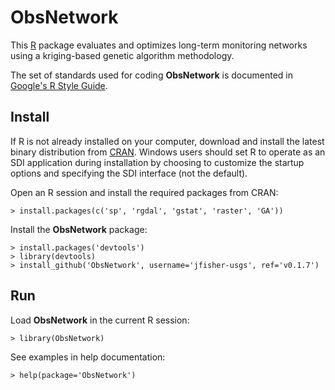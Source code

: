 ObsNetwork
==========

This [R](http://www.r-project.org/ "R") package
evaluates and optimizes long-term monitoring networks using a kriging-based
genetic algorithm methodology.

The set of standards used for coding **ObsNetwork** is documented in
[Google's R Style Guide](http://google-styleguide.googlecode.com/svn/trunk/google-r-style.html "Google's R Style Guide").

Install
-------

If R is not already installed on your
computer, download and install the latest binary distribution from
[CRAN](http://cran.r-project.org/ "The Comprehensive R Archive Network").
Windows users should set R to operate as an SDI application during installation
by choosing to customize the startup options and specifying the SDI interface
(not the default).

Open an R session and install the required packages from CRAN:

    > install.packages(c('sp', 'rgdal', 'gstat', 'raster', 'GA'))

Install the **ObsNetwork** package:

    > install.packages('devtools')
    > library(devtools)
    > install_github('ObsNetwork', username='jfisher-usgs', ref='v0.1.7')

Run
---

Load **ObsNetwork** in the current R session:

    > library(ObsNetwork)

See examples in help documentation:

    > help(package='ObsNetwork')
